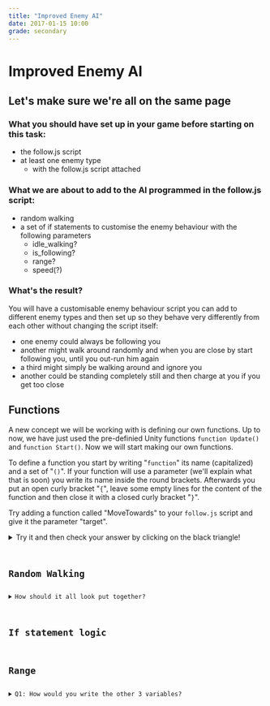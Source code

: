 ```yaml
---
title: "Improved Enemy AI"
date: 2017-01-15 10:00
grade: secondary
---
```


# Improved Enemy AI

## Let's make sure we're all on the same page

### What you should have set up in your game before starting on this task:
- the follow.js script
- at least one enemy type
  - with the follow.js script attached
  
### What we are about to add to the AI programmed in the follow.js script:
- random walking
- a set of if statements to customise the enemy behaviour with the following parameters
  - idle_walking?
  - is_following?
  - range?
  - speed(?)
  
### What's the result?
You will have a customisable enemy behaviour script you can add to different enemy types and then set up so they behave very differently from each other without changing the script itself:
- one enemy could always be following you
- another might walk around randomly and when you are close by start following you, until you out-run him again
- a third might simply be walking around and ignore you
- another could be standing completely still and then charge at you if you get too close

## Functions
A new concept we will be working with is defining our own functions. Up to now, we have just used the pre-definied Unity functions `function Update()` and `function Start()`.
Now we will start making our own functions.

To define a function you start by writing "`function`" its name (capitalized) and a set of "`()`". If your function will use a parameter (we'll explain what that is soon) you write its name inside the round brackets. Afterwards you put an open curly bracket "`{`", leave some empty lines for the content of the function and then close it with a closed curly bracket "`}`".

Try adding a function called "MoveTowards" to your `follow.js` script and give it the parameter "target".

<details>
  <summary>Try it and then check your answer by clicking on the black triangle! </summary>
  <pre><code>
    function MoveTowards(target) {
    
    }
    </code></pre>
</details>

## Random Walking

<details>
  <summary>How should it all look put together? </summary>
 <pre><code style="javascript">
  function RandomMovement ()
{
  if (dauer == 0) {
  nav.SetDestination (this.gameObject.transform.position + Random.onUnitSphere * 20);
  dauer = Time.deltaTime;
  } else if (dauer > 5) {
  dauer = 0;
  } else {
  dauer = dauer + Time.deltaTime;
  }
}
</code></pre>
</details>

## If statement logic


## Range
<details> 
  <summary>Q1: How would you write the other 3 variables? </summary>
   ```
public var hasRange : boolean;
public var range : int;
public var following : boolean;
public var idleWalking : boolean;
```
</details>

